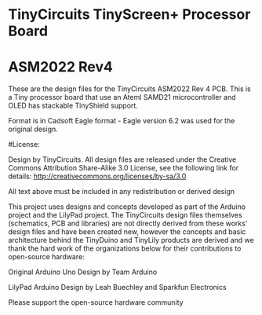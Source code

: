 # TinyCircuits TinyScreen+ Processor Board
# ASM2022 Rev4

These are the design files for the TinyCircuits ASM2022 Rev 4 PCB.  This is a Tiny processor board that use an Ateml SAMD21 microcontroller and OLED has stackable TinyShield support.  

Format is in Cadsoft Eagle format - Eagle version 6.2 was used for the original design.



#License:

Design by TinyCircuits.
All design files are released under the Creative Commons Attribution Share-Alike 3.0 License, see the following link for details: http://creativecommons.org/licenses/by-sa/3.0

All text above must be included in any redistribution or derived design

This project uses designs and concepts developed as part of the Arduino project and the LilyPad project.  The TinyCircuits design files themselves (schematics, PCB and libraries) are not directly derived from these works' design files and have been created new, however the concepts and basic architecture behind the TinyDuino and TinyLily products are derived and we thank the hard work of the organizations below for their contributions to open-source hardware:
  
Original Arduino Uno Design by Team Arduino

LilyPad Arduino Design by Leah Buechley and Sparkfun Electronics

Please support the open-source hardware community 
